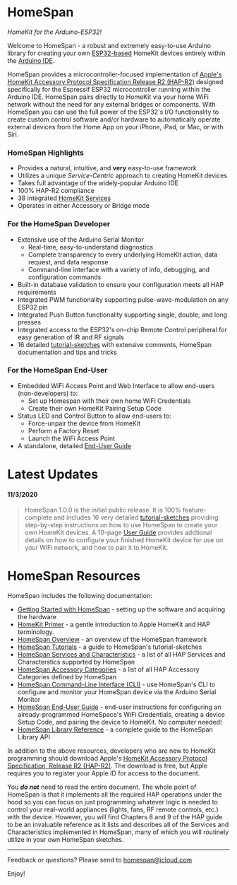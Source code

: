 # HomeSpan
*HomeKit for the Arduino-ESP32!*

Welcome to HomeSpan - a robust and extremely easy-to-use Arduino library for creating your own [ESP32-based](https://www.espressif.com/en/products/modules/esp32) HomeKit devices entirely within the [Arduino IDE](http://www.arduino.cc).

HomeSpan provides a microcontroller-focused implementation of [Apple's HomeKit Accessory Protocol Specification Release R2 (HAP-R2)](https://developer.apple.com/support/homekit-accessory-protocol/) designed specifically for the Espressif ESP32 microcontroller running within the Arduino IDE.  HomeSpan pairs directly to HomeKit via your home WiFi network without the need for any external bridges or components.  With HomeSpan you can use the full power of the ESP32's I/O functionality to create custom control software and/or hardware to automatically operate external devices from the Home App on your iPhone, iPad, or Mac, or with Siri.

### HomeSpan Highlights

* Provides a natural, intuitive, and **very** easy-to-use framework
* Utilizes a unique *Service-Centric* approach to creating HomeKit devices
* Takes full advantage of the widely-popular Arduino IDE
* 100% HAP-R2 compliance
* 38 integrated [HomeKit Services](ServiceList.md)
* Operates in either Accessory or Bridge mode

### For the HomeSpan Developer

* Extensive use of the Arduino Serial Monitor
  * Real-time, easy-to-understand diagnostics
  * Complete transparency to every underlying HomeKit action, data request, and data response
  * Command-line interface with a variety of info, debugging, and configuration commands
* Built-in database validation to ensure your configuration meets all HAP requirements
* Integrated PWM functionality supporting pulse-wave-modulation on any ESP32 pin
* Integrated Push Button functionality supporting single, double, and long presses 
* Integrated access to the ESP32's on-chip Remote Control peripheral for easy generation of IR and RF signals
* 16 detailed [tutorial-sketches](Tutorials.md) with extensive comments, HomeSpan documentation and tips and tricks

### For the HomeSpan End-User

* Embedded WiFi Access Point and Web Interface to allow end-users (non-developers) to:
  * Set up Homespan with their own home WiFi Credentials
  * Create their own HomeKit Pairing Setup Code
* Status LED and Control Button to allow end-users to:
  * Force-unpair the device from HomeKit
  * Perform a Factory Reset
  * Launch the WiFi Access Point
* A standalone, detailed [End-User Guide](UserGuide.md)

# Latest Updates

#### 11/3/2020

> HomeSpan 1.0.0 is the initial public release. It is 100% feature-complete and includes 16 very detailed [tutorial-sketches](Tutorials.md) providing step-by-step instructions on how to use HomeSpan to create your own HomeKit devices. A 10-page [User Guide](UserGuide.md) provides addtional details on how to configure your finished HomeKit device for use on your WiFi network, and how to pair it to HomeKit.

# HomeSpan Resources

HomeSpan includes the following documentation:

* [Getting Started with HomeSpan](GettingStarted.md) - setting up the software and acquiring the hardware
* [HomeKit Primer](HomeKitPrimer.md) - a gentle introduction to Apple HomeKit and HAP terminology.
* [HomeSpan Overview](Overview.md) - an overview of the HomeSpan framework
* [HomeSpan Tutorials](Tutorials.md) - a guide to HomeSpan's tutorial-sketches
* [HomeSpan Services and Characteristics](ServiceList.md) - a list of all HAP Services and Characterstics supported by HomeSpan
* [HomeSpan Accessory Categories](Categories.md) - a list of all HAP Accessory Categories defined by HomeSpan
* [HomeSpan Command-Line Interface (CLI)](CLI.md) - use HomeSpan's CLI to configure and monitor your HomeSpan device via the Arduino Serial Monitor
* [HomeSpan End-User Guide](UserGuide.md) - end-user instructions for configuring an already-programmed HomeSpace's WiFi Credentials, creating a device Setup Code, and pairing the device to HomeKit.  No computer needed!
* [HomeSpan Library Reference](Reference.md) - a complete guide to the HomeSpan Library API

In addition to the above resources, developers who are new to HomeKit programming should download Apple's [HomeKit Accessory Protocol Specification, Release R2 (HAP-R2)](https://developer.apple.com/support/homekit-accessory-protocol/). The download is free, but Apple requires you to register your Apple ID for access to the document.

You ***do not*** need to read the entire document.  The whole point of HomeSpan is that it implements all the required HAP operations under the hood so you can focus on just programming whatever logic is needed to control your real-world appliances (lights, fans, RF remote controls, etc.) with the device.  However, you will find Chapters 8 and 9 of the HAP guide to be an invaluable reference as it lists and describes all of the Services and Characteristics implemented in HomeSpan, many of which you will routinely utilize in your own HomeSpan sketches.

---

Feedback or questions?  Please send to [homespan@icloud.com](mailto:homespan@icloud.com)

Enjoy!
